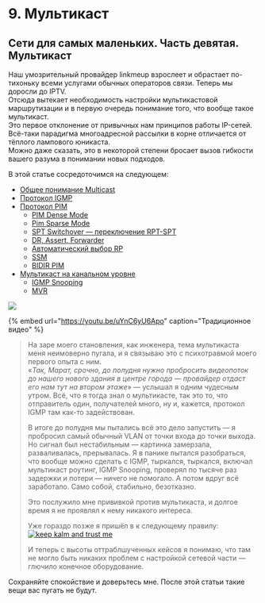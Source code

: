 # 9. Мультикаст

## Сети для самых маленьких. Часть девятая. Мультикаст

Наш умозрительный провайдер linkmeup взрослеет и обрастает по-тихоньку всеми услугами обычных операторов связи. Теперь мы доросли до IPTV.  
Отсюда вытекает необходимость настройки мультикастовой маршрутизации и в первую очередь понимание того, что вообще такое мультикаст.  
Это первое отклонение от привычных нам принципов работы IP-сетей. Всё-таки парадигма многоадресной рассылки в корне отличается от тёплого лампового юникаста.  
Можно даже сказать, это в некоторой степени бросает вызов гибкости вашего разума в понимании новых подходов.

В этой статье сосредоточимся на следующем:

* [Общее понимание Multicast](https://github.com/djvnsk/SDSM/tree/f818dc762fe07ac77e90acf6b35cdea232ea4428/9.-multicast/0.-obchee-ponatie-multicast)
* [Протокол IGMP](https://github.com/djvnsk/SDSM/tree/f818dc762fe07ac77e90acf6b35cdea232ea4428/9.-multicast/1.-igmp)
* [Протокол PIM](https://github.com/eucariot/SDSM/tree/3980ebc949c706312c92a0770d22501121795c27/9.-multicast/9.-multicast.md#PIM)
  * [PIM Dense Mode](2.-pim/0.-pim-dense-mode.md)
  * [Pim Sparse Mode](2.-pim/1.-pim-sparse-mode.md)
  * [SPT Switchover — переключение RPT-SPT](2.-pim/razbor-polyotov/spt-switchover-pereklyuchenie-rpt-spt.md)
  * [DR, Assert, Forwarder](2.-pim/dr-assert-forwarder.md)
  * [Автоматический выбор RP](2.-pim/vybor-rp.md)
  * [SSM](3.-ssm.md)
  * [BIDIR PIM](https://github.com/eucariot/SDSM/tree/3980ebc949c706312c92a0770d22501121795c27/9.-multicast/9.-multicast.md#BIDIR_PIM)
* [Мультикаст на канальном уровне](https://github.com/djvnsk/SDSM/tree/f818dc762fe07ac77e90acf6b35cdea232ea4428/9.-multicast/5.-multicast-na-kanalnom-urovne)
  * [IGMP Snooping](5.-multicast-na-kanalnom-urovne/1.-igmp-snooping.md)
  * [MVR](5.-multicast-na-kanalnom-urovne/3.-multicast-vlan-replication.md)

![](https://img-fotki.yandex.ru/get/9810/83739833.39/0_de148_8fc00820_XL.jpg)

{% embed url="https://youtu.be/uYnC6yU6Apo" caption="Традиционное видео" %}

> На заре моего становления, как инженера, тема мультикаста меня неимоверно пугала, и я связываю это с психотравмой моего первого опыта с ним.  
> «_Так, Марат, срочно, до полудня нужно пробросить видеопоток до нашего нового здания в центре города — провайдер отдаст его нам тут на втором этаже_» — услышал я одним чудесным утром. Всё, что я тогда знал о мультикасте, так это то, что отправитель один, получателей много, ну и, кажется, протокол IGMP там как-то задействован.  
>   
> В итоге до полудня мы пытались всё это дело запустить — я пробросил самый обычный VLAN от точки входа до точки выхода. Но сигнал был нестабильным — картинка замерзала, разваливалась, прерывалась. Я в панике пытался разобраться, что вообще можно сделать с IGMP, тыркался, тыркался, включал мультикаст роутинг, IGMP Snooping, проверял по тысяче раз задержки и потери — ничего не помогало. А потом вдруг всё заработало. Само собой, стабильно, безотказно.  
>   
> Это послужило мне прививкой против мультикаста, и долгое время я не проявлял к нему никакого интереса.  
>   
> Уже гораздо позже я пришёл в к следующему правилу:  
> [![keep kalm and trust me](http://img-fotki.yandex.ru/get/9825/83739833.39/0_dd502_10ea996f_M.png)](http://img-fotki.yandex.ru/get/9825/83739833.39/0_dd502_10ea996f_orig.png)  
>   
> И теперь с высоты оттраблшученных кейсов я понимаю, что там не могло быть никаких проблем с настройкой сетевой части — глючило конечное оборудование.

Сохраняйте спокойствие и доверьтесь мне. После этой статьи такие вещи вас пугать не будут.

